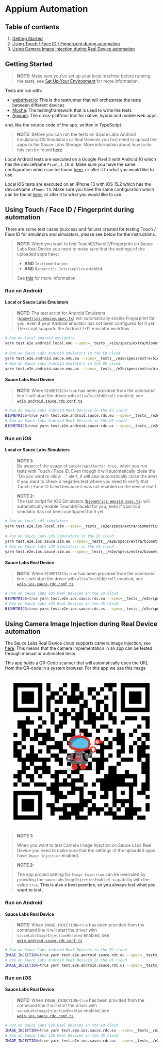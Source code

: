 # Appium Automation

## Table of contents

1. [Getting Started](#getting-started)
1. [Using Touch / Face ID / Fingerprint during automation](#using-touch--face-id--fingerprint-during-automation)
1. [Using Camera Image Injection during Real Device automation](#using-camera-image-injection-during-real-device-automation)

## Getting Started

> **NOTE:** Make sure you've set up your local machine before running the tests, see
> [Set Up Your Environment](./SET_UP_ENVIRONMENT.md) for more information.

Tests are run with:

- [webdriver.io](http://webdriver.io/): This is the testrunner that will orchestrate the tests between different devices
- [Mocha](https://mochajs.org/): The testingframework that is used to write the tests
- [Appium](http://appium.readthedocs.io/en/latest/README/): The cross-platfrom tool for native, hybrid and mobile web apps.

and, like the source code of the app, written in TypeScript.

> **NOTE:** Before you can run the tests on Sauce Labs Android Emulators/iOS Simulators or Real Devices you first need
> to upload the apps to the Sauce Labs Storage. More information about how to do this can be found
> [here](https://docs.saucelabs.com/mobile-apps/app-storage/).

Local Android tests are executed on a Google Pixel 3 with Android 10 which has the deviceName `Pixel_3_10.0`. Make sure
you have the same configuration which can be found [here](../__tests__/e2e/configs/wdio.android.local.emu.conf.ts), or
alter it to what you would like to use.

Local iOS tests are executed on an iPhone 13 with iOS 15.2 which has the deviceName `iPhone 13`. Make sure you have the
same configuration which can be found [here](../__tests__/e2e/configs/wdio.ios.local.sim.conf.ts), or alter it to what
you would like to use.

## Using Touch / Face ID / Fingerprint during automation

There are some test cases (success and failure) created for testing Touch / Face ID for emulators and simulators, please
see below for the instructions.

> **NOTE:** When you want to test TouchID/FaceID/Fingerprint on Sauce Labs Real Device you need to make sure that the
> settings of the uploaded apps have:
>
> - **AND** `Instrumentation`
> - **AND** `Biometrics Interception` enabled.
>
> See [this](https://docs.saucelabs.com/mobile-apps/features/biometric-authentication/) for more information.

### Run on Android

#### Local or Sauce Labs Emulators

> **NOTE:**
> The test script for Android Emulators ([`biometrics.emusim.spec.ts`](../__tests__/e2e/specs/extra/biometrics.emusim.spec.ts))
> will automatically enable Fingerprint for you, even if your Android emulator has not been configured for it yet.
> The script supports the Android 7-12 emulator workflow.

```bash
# Run on local Android emulators
yarn test.e2e.android.local.emu --spec=__tests__/e2e/specs/extra/biometrics.emusim.spec.ts

# Run on Sauce Labs Android emulators in the EU cloud
yarn test.e2e.android.sauce.emu.eu --spec=__tests__/e2e/specs/extra/biometrics.emusim.spec.ts
# Run on Sauce Labs Android emulators in the US cloud
yarn test.e2e.android.sauce.emu.us --spec=__tests__/e2e/specs/extra/biometrics.emusim.spec.ts
```

#### Sauce Labs Real Device

> **NOTE:**
> When `BIOMETRICS=true` has been provided from the command line it will start the driver with `allowTouchIdEnroll`
> enabled, see [`wdio.android.sauce.rdc.conf.ts`](../__tests__/e2e/configs/wdio.android.sauce.rdc.conf.ts)

```bash
# Run on Sauce Labs Android Real Devices in the EU cloud
BIOMETRICS=true yarn test.e2e.android.sauce.rdc.eu --spec=__tests__/e2e/specs/extra/biometrics.rdc.spec.ts
# Run on Sauce Labs Android Real Devices in the US cloud
BIOMETRICS=true yarn test.e2e.android.sauce.rdc.us --spec=__tests__/e2e/specs/extra/biometrics.rdc.spec.ts
```

### Run on iOS

#### Local or Sauce Labs Simulators

> **NOTE 1: <br>**
> Be aware of the usage of `autoAcceptAlerts: true,` when you run tests with Touch / Face ID.
> Even though it will automatically close the "Do you want to allow ..." alert, it will also automatically close the alert if you want to
> check a negative test where you need to verify that Touch / Face ID failed because it was not enabled on the device
> itself.

> **NOTE 2:<br>**
> The test script for iOS Simulators ([`biometrics.emusim.spec.ts`](../__tests__/e2e/specs/extra/biometrics.emusim.spec.ts))
> will automatically enable TouchId/FaceId for you, even if your iOS simulator has not been configured for it yet.

```bash
# Run on local iOS simulators
yarn test.e2e.ios.local.sim --spec=__tests__/e2e/specs/extra/biometrics.emusim.spec.ts

# Run on Sauce Labs iOS Simulators in the EU cloud
yarn test.e2e.ios.sauce.sim.eu --spec=__tests__/e2e/specs/extra/biometrics.emusim.spec.ts
# Run on Sauce Labs iOS Simulators in the US cloud
yarn test.e2e.ios.sauce.sim.us --spec=__tests__/e2e/specs/extra/biometrics.emusim.spec.ts
```

#### Sauce Labs Real Device

> **NOTE:**
> When `BIOMETRICS=true` has been provided from the command line it will start the driver with `allowTouchIdEnroll`
> enabled, see [`wdio.ios.sauce.rdc.conf.ts`](../__tests__/e2e/configs/wdio.ios.sauce.rdc.conf.ts)

```bash
# Run on Sauce Labs iOS Real Devices in the EU cloud
BIOMETRICS=true yarn test.e2e.ios.sauce.rdc.eu --spec=__tests__/e2e/specs/extra/biometrics.rdc.spec.ts
# Run on Sauce Labs iOS Real Devices in the US cloud
BIOMETRICS=true yarn test.e2e.ios.sauce.rdc.us --spec=__tests__/e2e/specs/extra/biometrics.rdc.spec.ts
```

## Using Camera Image Injection during Real Device automation

The Sauce Labs Real Device cloud supports camera image injection, see
[here](https://docs.saucelabs.com/mobile-apps/features/camera-image-injection/). This means that the camera
implementation in an app can be tested through manual or automated tests.

This app holds a QR-Code scanner that will automatically open the URL from the QR-code in a system browser. For this app
we use this image

![QR Code](assets/qr-code.png)

> **NOTE 1:**
>
> When you want to test Camera Image Injection on Sauce Labs Real Device you need to make sure that the
> settings of the uploaded apps have `Image Injection` enabled.

> **NOTE 2:**
>
> The app project setting for `Image Injection` can be overruled by providing the `sauceLabsImageInjectionEnabled`
> -capability with the value `true`. **This is also a best practice, so you always test what you want to test.**

### Run on Android

#### Sauce Labs Real Device

> **NOTE:**
> When `IMAGE_INJECTION=true` has been provided from the command line it will start the driver with
> `sauceLabsImageInjectionEnabled` enabled, see
> [`wdio.android.sauce.rdc.conf.ts`](../__tests__/e2e/configs/wdio.android.sauce.rdc.conf.ts)

```bash
# Run on Sauce Labs Android Real Devices in the EU cloud
IMAGE_INJECTION=true yarn test.e2e.android.sauce.rdc.eu --spec=__tests__/e2e/specs/extra/image.injection.rdc.spec.ts
# Run on Sauce Labs Android Real Devices in the US cloud
IMAGE_INJECTION=true yarn test.e2e.android.sauce.rdc.us --spec=__tests__/e2e/specs/extra/image.injection.rdc.spec.ts
```

### Run on iOS

#### Sauce Labs Real Device

> **NOTE:**
> When `IMAGE_INJECTION=true` has been provided from the command line it will start the driver with
> `sauceLabsImageInjectionEnabled` enabled, see
> [`wdio.ios.sauce.rdc.conf.ts`](../__tests__/e2e/configs/wdio.ios.sauce.rdc.conf.ts)

```bash
# Run on Sauce Labs iOS Real Devices in the EU cloud
IMAGE_INJECTION=true yarn test.e2e.ios.sauce.rdc.eu --spec=__tests__/e2e/specs/extra/image.injection.rdc.spec.ts
# Run on Sauce Labs iOS Real Devices in the US cloud
IMAGE_INJECTION=true yarn test.e2e.ios.sauce.rdc.us --spec=__tests__/e2e/specs/extra/image.injection.rdc.spec.ts
```
